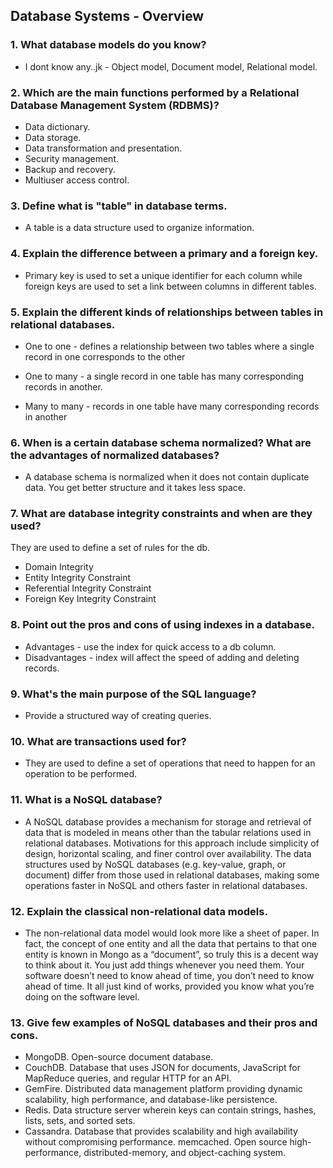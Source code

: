 ## Database Systems - Overview

### 1. What database models do you know?
- I dont know any..jk - Object model, Document model, Relational model.

### 2. Which are the main functions performed by a Relational Database Management System (RDBMS)?
- Data dictionary.
- Data storage.
- Data transformation and presentation.
- Security management.
- Backup and recovery.
- Multiuser access control.

### 3. Define what is "table" in database terms.
- A table is a data structure used to organize information.

### 4.  Explain the difference between a primary and a foreign key.
- Primary key is used to set a unique identifier for each column while foreign keys are used to set a link between columns in different tables. 

### 5. Explain the different kinds of relationships between tables in relational databases.
- One to one - defines a relationship between two tables where a single record in one corresponds to the other

- One to many - a single record in one table has many corresponding records in another.

- Many to many - records in one table have many corresponding records in another

### 6. When is a certain database schema normalized? What are the advantages of normalized databases?
- A database schema is normalized when it does not contain duplicate data. You get better structure and it takes less space.

### 7.  What are database integrity constraints and when are they used?
They are used to define a set of rules for the db.

- Domain Integrity
- Entity Integrity Constraint
- Referential Integrity Constraint
- Foreign Key Integrity Constraint

### 8. Point out the pros and cons of using indexes in a database.
- Advantages - use the index for quick access to a db column.
- Disadvantages - index will affect the speed of adding and deleting records.

### 9. What's the main purpose of the SQL language?
- Provide a structured way of creating queries.

### 10. What are transactions used for?
- They are used to define a set of operations that need to happen for an operation to be performed. 

### 11. What is a NoSQL database?
- A NoSQL database provides a mechanism for storage and retrieval of data that is modeled in means other than the tabular relations used in relational databases. Motivations for this approach include simplicity of design, horizontal scaling, and finer control over availability. The data structures used by NoSQL databases (e.g. key-value, graph, or document) differ from those used in relational databases, making some operations faster in NoSQL and others faster in relational databases. 


### 12. Explain the classical non-relational data models.
- The non-relational data model would look more like a sheet of paper. In fact, the concept of one entity and all the data that pertains to that one entity is known in Mongo as a “document”, so truly this is a decent way to think about it. You just add things whenever you need them. Your software doesn’t need to know ahead of time, you don’t need to know ahead of time. It all just kind of works, provided you know what you’re doing on the software level.

### 13. Give few examples of NoSQL databases and their pros and cons.
- MongoDB. Open-source document database.
- CouchDB. Database that uses JSON for documents, JavaScript for MapReduce queries, and regular HTTP for an API.
- GemFire. Distributed data management platform providing dynamic scalability, high performance, and database-like persistence.
- Redis. Data structure server wherein keys can contain strings, hashes, lists, sets, and sorted sets.
- Cassandra. Database that provides scalability and high availability without compromising performance. memcached. Open source high-performance, distributed-memory, and object-caching system.


